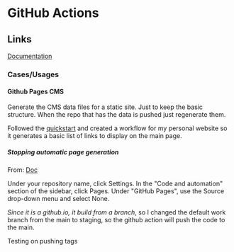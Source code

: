 # GitHub Actions 

## Links

[Documentation](https://docs.github.com/en/actions)

### Cases/Usages

#### Github Pages CMS

Generate the CMS data files for a static site. Just to keep the basic structure. When the repo that has the data is pushed just regenerate them.

Followed the [quickstart](https://docs.github.com/en/actions/quickstart) and created a workflow for my personal website so it generates a basic list of links to display on the main page.

##### Stopping automatic page generation

From: [Doc](https://docs.github.com/en/pages/getting-started-with-github-pages/unpublishing-a-github-pages-site)

Under your repository name, click Settings. In the "Code and automation" section of the sidebar, click Pages. Under "GitHub Pages", use the Source drop-down menu and select None.

*Since it is a github.io, it build from a branch*, so I changed the default work branch from the main to staging, so the github action will push the code to the main. 

Testing on pushing tags